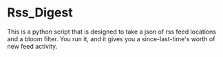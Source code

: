 # Rss_Digest

This is a python script that is designed to take a json of rss feed locations and a bloom filter. 
You run it, and it gives you a since-last-time's worth of new feed activity.
